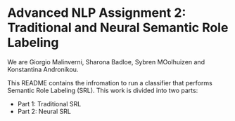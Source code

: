 # Advanced NLP Assignment 2: Traditional and Neural Semantic Role Labeling

We are Giorgio Malinverni, Sharona Badloe, Sybren MOolhuizen and Konstantina Andronikou.

This README contains the infromation to run a classifier that performs Semantic Role Labeling (SRL). This work is divided into two parts:
- Part 1: Traditional SRL
- Part 2: Neural SRL
